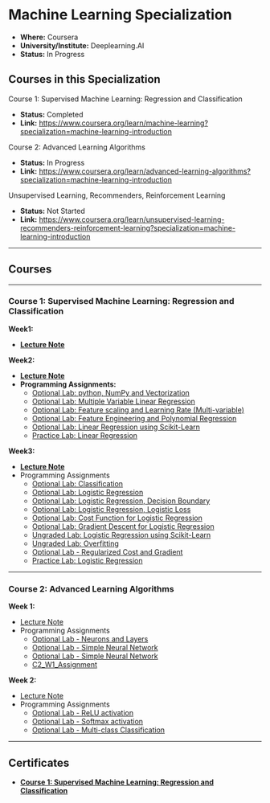 # Machine Learning Specialization

*   **Where:** Coursera
*   **University/Institute:** Deeplearning.AI
*   **Status:** In Progress

## Courses in this Specialization

Course 1: Supervised Machine Learning: Regression and Classification

*   **Status:** Completed
*   **Link:** https://www.coursera.org/learn/machine-learning?specialization=machine-learning-introduction

Course 2: Advanced Learning Algorithms

*   **Status:** In Progress
*   **Link:** https://www.coursera.org/learn/advanced-learning-algorithms?specialization=machine-learning-introduction

Unsupervised Learning, Recommenders, Reinforcement Learning

*   **Status:** Not Started
*   **Link:** https://www.coursera.org/learn/unsupervised-learning-recommenders-reinforcement-learning?specialization=machine-learning-introduction

---

## Courses

---

### **Course 1: Supervised Machine Learning: Regression and Classification**

**Week1:**

*   [**Lecture Note**](Course1/Week1/lecture_note.md)

**Week2:**

*   [**Lecture Note**](Course1/Week2/lecture_note.md)
*   **Programming Assignments:**
    *   [Optional Lab: python, NumPy and Vectorization](Course1/Week2/C1_W2_Lab01_Python_Numpy_Vectorization_Soln.ipynb)
    *   [Optional Lab: Multiple Variable Linear Regression](Course1/Week2/C1_W2_Lab02_Multiple_Variable_Soln.ipynb)
    *   [Optional Lab: Feature scaling and Learning Rate (Multi-variable)](Course1/Week2/C1_W2_Lab03_Feature_Scaling_and_Learning_Rate_Soln.ipynb)
    *   [Optional Lab: Feature Engineering and Polynomial Regression](Course1/Week2/C1_W2_Lab04_FeatEng_PolyReg_Soln.ipynb)
    *   [Optional Lab: Linear Regression using Scikit-Learn](Course1/Week2/C1_W2_Lab05_Sklearn_GD_Soln.ipynb)
    *   [Practice Lab: Linear Regression](Course1/Week2/C1_W2_Linear_Regression.ipynb)

**Week3:**

*   [**Lecture Note**](Course1/Week3/lecture_note.md)
*   Programming Assignments
    *   [Optional Lab: Classification](Course1/Week3/C1_W3_Lab01_Classification_Soln.ipynb)
    *   [Optional Lab: Logistic Regression](Course1/Week3/C1_W3_Lab02_Sigmoid_function_Soln.ipynb)
    *   [Optional Lab: Logistic Regression, Decision Boundary](Course1/Week3/C1_W3_Lab03_Decision_Boundary_Soln.ipynb)
    *   [Optional Lab: Logistic Regression, Logistic Loss](Course1/Week3/C1_W3_Lab04_LogisticLoss_Soln.ipynb)
    *   [Optional Lab: Cost Function for Logistic Regression](Course1/Week3/C1_W3_Lab05_Cost_Function_Soln.ipynb)
    *   [Optional Lab: Gradient Descent for Logistic Regression](Course1/Week3/C1_W3_Lab06_Gradient_Descent_Soln.ipynb)
    *   [Ungraded Lab: Logistic Regression using Scikit-Learn](Course1/Week3//C1_W3_Lab07_Scikit_Learn_Soln.ipynb)
    *   [Ungraded Lab: Overfitting](Course1/Week3/C1_W3_Lab08_Overfitting_Soln.ipynb)
    *   [Optional Lab - Regularized Cost and Gradient](Course1/Week3/C1_W3_Lab09_Regularization_Soln.ipynb)
    *   [Practice Lab: Logistic Regression](Course1/Week3/C1_W3_Logistic_Regression.ipynb)

---

### **Course 2: Advanced Learning Algorithms**

**Week 1:**

*   [Lecture Note](Course2/Week1/lecture_note.ipynb)
*   Programming Assignments
    *   [Optional Lab - Neurons and Layers](Course2/Week1/C2_W1_Lab01_Neurons_and_Layers.ipynb)
    *   [Optional Lab - Simple Neural Network](Course2/Week1/C2_W1_Lab02_CoffeeRoasting_TF.ipynb)
    *   [Optional Lab - Simple Neural Network](Course2/Week1/C2_W1_Lab03_CoffeeRoasting_Numpy.ipynb)
    * [C2_W1_Assignment](Course2/Week1/C2_W1_Assignment.ipynb)


**Week 2:**

*   [Lecture Note](Course2/Week2/lecture_note.ipynb)
*   Programming Assignments
    *   [Optional Lab - ReLU activation](Course2/Week2/C2_W2_Relu.ipynb)
    *   [Optional Lab - Softmax activation](Course2/Week2/C2_W2_SoftMax.ipynb)
    *   [Optional Lab - Multi-class Classification](/Course2/Week2/C2_W2_Multiclass_TF.ipynb)
---

## Certificates

*   [**Course 1: Supervised Machine Learning: Regression and Classification**](https://coursera.org/share/ea0f566cd6d30c9494c8bd423d380b01)
